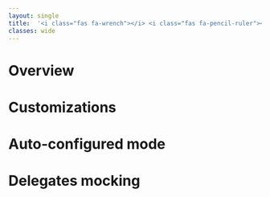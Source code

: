 ```yaml
---
layout: single
title:  '<i class="fas fa-wrench"></i> <i class="fas fa-pencil-ruler"></i> Mocking frameworks integration - Overview'
classes: wide
---
```


# Overview

# Customizations

# Auto-configured mode

# Delegates mocking